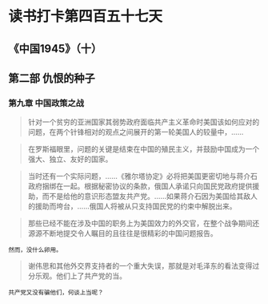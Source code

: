 # 读书打卡第四百五十七天
## 《中国1945》（十）
## 第二部 仇恨的种子
### 第九章 中国政策之战

> 针对一个贫穷的亚洲国家其弱势政府面临共产主义革命时美国该如何应对的问题，在两个针锋相对的观点之间展开的第一轮美国人的较量中，……

> 在罗斯福眼里，问题的关键是结束在中国的殖民主义，并鼓励中国成为一个强大、独立、友好的国家。

> 当时还有一个实际问题，……《雅尔塔协定》必将把美国更密切地与蒋介石政府捆绑在一起。根据秘密协议的条款，俄国人承诺只向国民党政府提供援助，而不是给他的意识形态盟友共产党。……如果蒋介石因为美国给其敌人的援助而垮台，……俄国人将被从只支持国民党的约束中解脱出来。

> 那些已经不能在涉及中国的职务上为美国效力的外交官，在整个战争期间还源源不断地提交令人瞩目的且往往是很精彩的中国问题报告。
```
然而，没什么卵用。
```
> 谢伟思和其他外交界支持者的一个重大失误，那就是对毛泽东的看法变得过分乐观。他们上了共产党的当。
```
共产党又没有骗他们，何谈上当呢？
```
> 